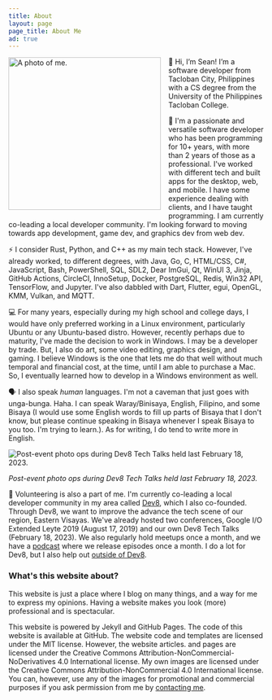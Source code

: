 ```yaml
---
title: About
layout: page
page_title: About Me
ad: true
---
```


<img src="{{ site.url }}/static/img/about/me.jpg" alt="A photo of me." width="300px" style="padding: 0; padding-right: 15px; padding-bottom: 15px; float: left">👋 Hi, I’m Sean! I’m a software developer from Tacloban City, Philippines with a CS degree from the University of the Philippines Tacloban College.

🚀 I'm a passionate and versatile software developer who has been programming for 10+ years, with more than 2 years of those as a professional. I've worked with different tech and built apps for the desktop, web, and mobile. I have some experience dealing with clients, and I have taught programming. I am currently co-leading a local developer community. I'm looking forward to moving towards app development, game dev, and graphics dev from web dev.

⚡ I consider Rust, Python, and C++ as my main tech stack. However, I've already worked, to different degrees, with Java, Go, C, HTML/CSS, C#, JavaScript, Bash, PowerShell, SQL, SDL2, Dear ImGui, Qt, WinUI 3, Jinja, GitHub Actions, CircleCI, InnoSetup, Docker, PostgreSQL, Redis, Win32 API, TensorFlow, and Jupyter. I've also dabbled with Dart, Flutter, egui, OpenGL, KMM, Vulkan, and MQTT.

💻 For many years, especially during my high school and college days, I would have only preferred working in a Linux environment, particularly Ubuntu or any Ubuntu-based distro. However, recently perhaps due to maturity, I've made the decision to work in Windows. I may be a developer by trade. But, I also do art, some video editing, graphics design, and gaming. I believe Windows is the one that lets me do that well without much temporal and financial cost, at the time, until I am able to purchase a Mac. So, I eventually learned how to develop in a Windows environment as well.

🗣️ I also speak _human_ languages. I'm not a caveman that just goes with unga-bunga. Haha. I can speak Waray/Binisaya, English, Filipino, and some Bisaya (I would use some English words to fill up parts of Bisaya that I don't know, but please continue speaking in Bisaya whenever I speak Bisaya to you too. I'm trying to learn.). As for writing, I do tend to write more in English.

<img src="{{ site.url }}/static/img/about/dev8-post-ops.jpg" alt="Post-event photo ops during Dev8 Tech Talks held last February 18, 2023." style="padding-bottom: 0;" />

<p class="text-center"><em>Post-event photo ops during Dev8 Tech Talks held last February 18, 2023.</em></p>

🫡 Volunteering is also a part of me. I'm currently co-leading a local developer community in my area called [Dev8](https://facebook.com/dev8community), which I also co-founded. Through Dev8, we want to improve the advance the tech scene of our region, Eastern Visayas. We've already hosted two conferences, Google I/O Extended Leyte 2019 (August 17, 2019) and our own Dev8 Tech Talks (February 18, 2023). We also regularly hold meetups once a month, and we have a [podcast](https://open.spotify.com/show/2pVU8Gb6iDwmCiD3vACw3u?si=10aa6ba8181f48c3) where we release episodes once a month. I do a lot for Dev8, but I also help out [outside of Dev8](/works).

### What's this website about?

This website is just a place where I blog on many things, and a way for me to express my opinions. Having a website makes you look (more) professional and is spectacular.

This website is powered by Jekyll and GitHub Pages. The code of this website is available at GitHub. The website code and templates are licensed under the MIT license. However, the website articles. and pages are licensed under the Creative Commons Attribution-NonCommercial-NoDerivatives 4.0 International license. My own images are licensed under the Creative Commons Attribution-NonCommercial 4.0 International license. You can, however, use any of the images for promotional and commercial purposes if you ask permission from me by [contacting me](/contact).
